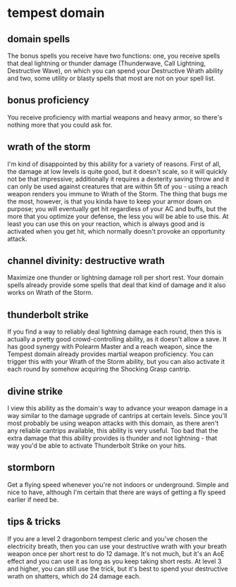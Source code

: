 # tempest domain

## <blue>domain spells</blue>

The bonus spells you receive have two functions: one, you receive spells that deal lightning or thunder damage (Thunderwave, Call Lightning, Destructive Wave), on which you can spend your Destructive Wrath ability and two, some utility or blasty spells that most are not on your spell list.

## <navy>bonus proficiency</navy>

You receive proficiency with martial weapons and heavy armor, so there's nothing more that you could ask for.

## wrath of the storm

I'm kind of disappointed by this ability for a variety of reasons. First of all, the damage at low levels is quite good, but it doesn't scale, so it will quickly not be that impressive; additionally it requires a dexterity saving throw and it can only be used against creatures that are within 5ft of you - using a reach weapon renders you immune to Wrath of the Storm. The thing that bugs me the most, however, is that you kinda have to keep your armor down on purpose; you will eventually get hit regardless of your AC and buffs, but the more that you optimize your defense, the less you will be able to use this. At least you can use this on your reaction, which is always good and is activated when you get hit, which normally doesn't provoke an opportunity attack.

## <blue>channel divinity: destructive wrath</blue>

Maximize one thunder or lightning damage roll per short rest. Your domain spells already provide some spells that deal that kind of damage and it also works on Wrath of the Storm.

## thunderbolt strike

If you find a way to reliably deal lightning damage each round, then this is actually a pretty good crowd-controlling ability, as it doesn't allow a save. It has good synergy with Polearm Master and a reach weapon, since the Tempest domain already provides martial weapon proficiency. You can trigger this with your Wrath of the Storm ability, but you can also activate it each round by somehow acquiring the Shocking Grasp cantrip.

## <blue>divine strike</blue>

I view this ability as the domain's way to advance your weapon damage in a way similar to the damage upgrade of cantrips at certain levels. Since you'll most probably be using weapon attacks with this domain, as there aren't any reliable cantrips available, this ability is very useful. Too bad that the extra damage that this ability provides is thunder and not lightning - that way you'd be able to activate Thunderbolt Strike on your hits.

## <blue>stormborn</blue>

Get a flying speed whenever you're not indoors or underground. Simple and nice to have, although I'm certain that there are ways of getting a fly speed earlier if need be.

## tips \& tricks

If you are a level 2 dragonborn tempest cleric and you've chosen the electricity breath, then you can use your destructive wrath with your breath weapon once per short rest to do 12 damage. It's not much, but it's an AoE effect and you can use it as long as you keep taking short rests. At level 3 and higher, you can still use the trick, but it's best to spend your destructive wrath on shatters, which do 24 damage each.

